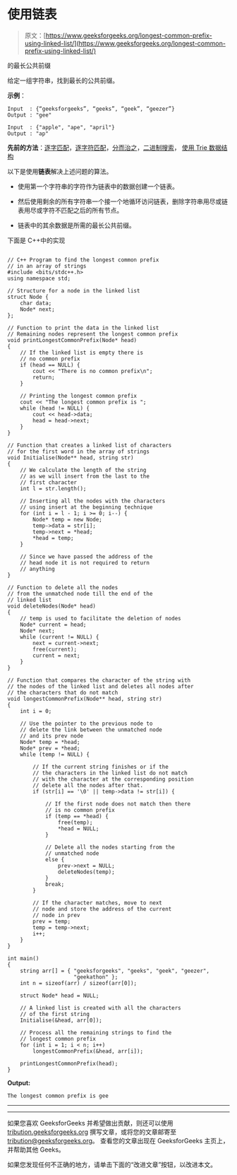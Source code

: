 # 使用链表

> 原文：[https://www.geeksforgeeks.org/longest-common-prefix-using-linked-list/](https://www.geeksforgeeks.org/longest-common-prefix-using-linked-list/)

的最长公共前缀

给定一组字符串，找到最长的公共前缀。

**示例**：

```
Input  : {“geeksforgeeks”, “geeks”, “geek”, “geezer”}
Output : "gee"

Input  : {"apple", "ape", "april"}
Output : "ap"

```

**先前的方法**：[逐字匹配](https://www.geeksforgeeks.org/longest-common-prefix-set-1-word-by-word-matching/)，[逐字符匹配](https://www.geeksforgeeks.org/longest-common-prefix-set-2-character-by-character-matching/)，[分而治之](https://www.geeksforgeeks.org/longest-common-prefix-set-3-divide-and-conquer/)，[二进制搜索](https://www.geeksforgeeks.org/longest-common-prefix-set-4-binary-search/)， [使用 Trie 数据结构](https://www.geeksforgeeks.org/longest-common-prefix-set-5-using-trie/)

以下是使用**链表**解决上述问题的算法。

*   使用第一个字符串的字符作为链表中的数据创建一个链表。

*   然后使用剩余的所有字符串一个接一个地循环访问链表，删除字符串用尽或链表用尽或字符不匹配之后的所有节点。

*   链表中的其余数据是所需的最长公共前缀。

下面是 C++中的实现

```

// C++ Program to find the longest common prefix 
// in an array of strings 
#include <bits/stdc++.h> 
using namespace std; 

// Structure for a node in the linked list 
struct Node { 
    char data; 
    Node* next; 
}; 

// Function to print the data in the linked list 
// Remaining nodes represent the longest common prefix 
void printLongestCommonPrefix(Node* head) 
{ 
    // If the linked list is empty there is  
    // no common prefix 
    if (head == NULL) { 
        cout << "There is no common prefix\n"; 
        return; 
    } 

    // Printing the longest common prefix 
    cout << "The longest common prefix is "; 
    while (head != NULL) { 
        cout << head->data; 
        head = head->next; 
    } 
} 

// Function that creates a linked list of characters 
// for the first word in the array of strings 
void Initialise(Node** head, string str) 
{ 
    // We calculate the length of the string 
    // as we will insert from the last to the  
    // first character 
    int l = str.length(); 

    // Inserting all the nodes with the characters 
    // using insert at the beginning technique 
    for (int i = l - 1; i >= 0; i--) { 
        Node* temp = new Node; 
        temp->data = str[i]; 
        temp->next = *head; 
        *head = temp; 
    } 

    // Since we have passed the address of the  
    // head node it is not required to return  
    // anything 
} 

// Function to delete all the nodes 
// from the unmatched node till the end of the  
// linked list 
void deleteNodes(Node* head) 
{ 
    // temp is used to facilitate the deletion of nodes 
    Node* current = head; 
    Node* next; 
    while (current != NULL) { 
        next = current->next; 
        free(current); 
        current = next; 
    } 
} 

// Function that compares the character of the string with 
// the nodes of the linked list and deletes all nodes after 
// the characters that do not match 
void longestCommonPrefix(Node** head, string str) 
{ 
    int i = 0; 

    // Use the pointer to the previous node to 
    // delete the link between the unmatched node  
    // and its prev node 
    Node* temp = *head; 
    Node* prev = *head; 
    while (temp != NULL) { 

        // If the current string finishes or if the 
        // the characters in the linked list do not match 
        // with the character at the corresponding position 
        // delete all the nodes after that. 
        if (str[i] == '\0' || temp->data != str[i]) { 

            // If the first node does not match then there 
            // is no common prefix 
            if (temp == *head) { 
                free(temp); 
                *head = NULL; 
            } 

            // Delete all the nodes starting from the 
            // unmatched node 
            else { 
                prev->next = NULL; 
                deleteNodes(temp); 
            } 
            break; 
        } 

        // If the character matches, move to next  
        // node and store the address of the current  
        // node in prev 
        prev = temp; 
        temp = temp->next; 
        i++; 
    } 
} 

int main() 
{ 
    string arr[] = { "geeksforgeeks", "geeks", "geek", "geezer", 
                     "geekathon" }; 
    int n = sizeof(arr) / sizeof(arr[0]); 

    struct Node* head = NULL; 

    // A linked list is created with all the characters 
    // of the first string 
    Initialise(&head, arr[0]); 

    // Process all the remaining strings to find the  
    // longest common prefix 
    for (int i = 1; i < n; i++) 
        longestCommonPrefix(&head, arr[i]); 

    printLongestCommonPrefix(head); 
} 

```

**Output:**

```
The longest common prefix is gee

```



* * *

* * *

如果您喜欢 GeeksforGeeks 并希望做出贡献，则还可以使用 [tribution.geeksforgeeks.org](https://contribute.geeksforgeeks.org/) 撰写文章，或将您的文章邮寄至 tribution@geeksforgeeks.org。 查看您的文章出现在 GeeksforGeeks 主页上，并帮助其他 Geeks。

如果您发现任何不正确的地方，请单击下面的“改进文章”按钮，以改进本文。